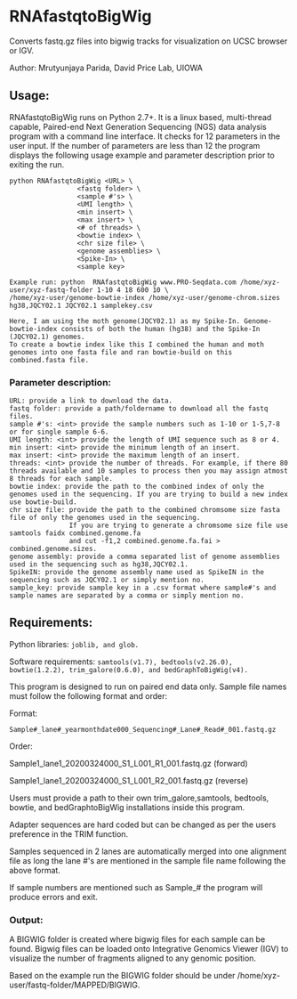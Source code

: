 # RNAfastqtoBigWig
Converts fastq.gz files into bigwig tracks for visualization on UCSC browser or IGV.

Author: Mrutyunjaya Parida, David Price Lab, UIOWA

## Usage:
RNAfastqtoBigWig runs on Python 2.7+. It is a linux based, multi-thread capable, Paired-end Next Generation Sequencing (NGS) data analysis program with a command line interface.
It checks for 12 parameters in the user input. If the number of parameters are less than 12 the program displays the following usage example and parameter description prior to exiting the run.
```
python RNAfastqtoBigWig <URL> \
                 <fastq folder> \
                 <sample #'s> \
                 <UMI length> \
                 <min insert> \
                 <max insert> \
                 <# of threads> \
                 <bowtie index> \
                 <chr size file> \
                 <genome assemblies> \
                 <Spike-In> \
                 <sample key>
                 
Example run: python  RNAfastqtoBigWig www.PRO-Seqdata.com /home/xyz-user/xyz-fastq-folder 1-10 4 18 600 10 \
/home/xyz-user/genome-bowtie-index /home/xyz-user/genome-chrom.sizes hg38,JQCY02.1 JQCY02.1 samplekey.csv

Here, I am using the moth genome(JQCY02.1) as my Spike-In. Genome-bowtie-index consists of both the human (hg38) and the Spike-In (JQCY02.1) genomes. 
To create a bowtie index like this I combined the human and moth genomes into one fasta file and ran bowtie-build on this combined.fasta file.

```
### Parameter description:
```
URL: provide a link to download the data.
fastq folder: provide a path/foldername to download all the fastq files.
sample #'s: <int> provide the sample numbers such as 1-10 or 1-5,7-8 or for single sample 6-6.
UMI length: <int> provide the length of UMI sequence such as 8 or 4.
min insert: <int> provide the minimum length of an insert.
max insert: <int> provide the maximum length of an insert.
threads: <int> provide the number of threads. For example, if there 80 threads available and 10 samples to process then you may assign atmost 8 threads for each sample.
bowtie index: provide the path to the combined index of only the genomes used in the sequencing. If you are trying to build a new index use bowtie-build.
chr size file: provide the path to the combined chromsome size fasta file of only the genomes used in the sequencing.
               If you are trying to generate a chromsome size file use samtools faidx combined.genome.fa
               and cut -f1,2 combined.genome.fa.fai > combined.genome.sizes.
genome assembly: provide a comma separated list of genome assemblies used in the sequencing such as hg38,JQCY02.1.
SpikeIN: provide the genome assembly name used as SpikeIN in the sequencing such as JQCY02.1 or simply mention no. 
sample_key: provide sample key in a .csv format where sample#'s and sample names are separated by a comma or simply mention no.
```
## Requirements:
Python libraries: ``` joblib, and glob. ```

Software requirements: ``` samtools(v1.7), bedtools(v2.26.0), bowtie(1.2.2), trim_galore(0.6.0), and bedGraphToBigWig(v4). ```

This program is designed to run on paired end data only. Sample file names must follow the following format and order:

Format:
```
Sample#_lane#_yearmonthdate000_Sequencing#_Lane#_Read#_001.fastq.gz
```
Order:

Sample1_lane1_20200324000_S1_L001_R1_001.fastq.gz (forward)

Sample1_lane1_20200324000_S1_L001_R2_001.fastq.gz (reverse)

Users must provide a path to their own trim_galore,samtools, bedtools, bowtie, and bedGraphtoBigWig installations inside this program.

Adapter sequences are hard coded but can be changed as per the users preference in the TRIM function.

Samples sequenced in 2 lanes are automatically merged into one alignment file as long the lane #'s are mentioned in the sample file name following the above format.

If sample numbers are mentioned such as Sample_# the program will produce errors and exit.

### Output:
A BIGWIG folder is created where bigwig files for each sample can be found. Bigwig files can be loaded onto Integrative Genomics Viewer (IGV) to visualize the number of fragments aligned to any genomic position.

Based on the example run the BIGWIG folder should be under /home/xyz-user/fastq-folder/MAPPED/BIGWIG.
